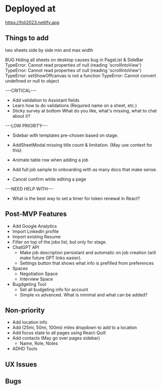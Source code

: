 # Deployed at

https://foli2023.netlify.app

## Things to add

two sheets side by side min and max width

BUG
Hiding all sheets on desktop causes bug in PageList & SideBar
    TypeError: Cannot read properties of null (reading 'scrollIntoView')
    TypeError: Cannot read properties of null (reading 'scrollIntoView')
    TypeError: setShowOffcanvas is not a function
    TypeError: Cannot convert undefined or null to object
 

---CRITICAL---
-   Add validation to Assistant fields
-   Learn how to do validations (Required name on a sheet, etc.)
-   Sticky survey at bottom
    What do you like, what's missing, what to chat about it?

---LOW PRIORITY---
-   Sidebar with templates pre-chosen based on stage.
-   AddSheetModal missing title count & limitation. (May use context for this)

-   Animate table row when adding a job
-   Add full job sample to onboarding with as many docs that make sense.
-   Cancel confirm while editing a page

---NEED HELP WITH---
-   What is the best way to set a timer for token renewal in React?

## Post-MVP Features

-   Add Google Analytics
-   Import LinkedIn profile
-   Import existing Resume
-   Filter on top of the jobs list, but only for stage.
-   ChatGPT API
    -   Make job description persistant and automatic on job creation (will make future GPT links easier).
    -   Settings button that shows what info is prefilled from preferences
-   Spaces
    -   Negotiation Space
    -   Interview Space
-   Bugdgeting Tool
    -   Set all budgeting info for account
    -   Simple vs advanced. What is minimal and what can be added?


## Non-priority

-   Add location info
-   Add (25mi, 50mi, 100mi) miles dropdown to add to a location
-   Add focus state to all pages using React-Quill
-   Add contacts (May go over pages sidebar)
    -   Name, Role, Notes
-   ADHD Tools

## UX Issues

## Bugs

